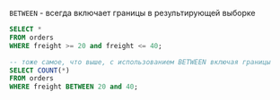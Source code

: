 `BETWEEN` - всегда включает границы в результирующей выборке
```SQL
SELECT *
FROM orders
WHERE freight >= 20 and freight <= 40;

-- тоже самое, что выше, с использованием BETWEEN включая границы
SELECT COUNT(*)
FROM orders
WHERE freight BETWEEN 20 and 40;
```